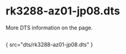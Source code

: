 # rk3288-az01-jp08.dts

More DTS information on the [](Linux-DTSs.md) page.

```
```
{ src="dts/rk3288-az01-jp08.dts" }

